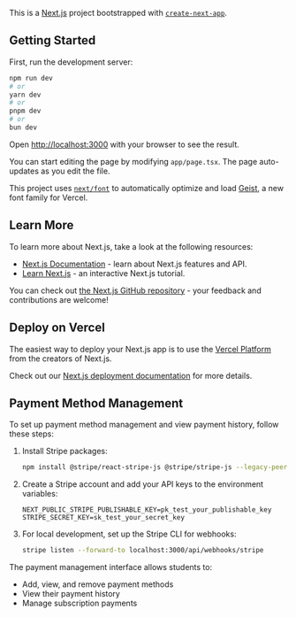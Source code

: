This is a [Next.js](https://nextjs.org) project bootstrapped with [`create-next-app`](https://nextjs.org/docs/app/api-reference/cli/create-next-app).

## Getting Started

First, run the development server:

```bash
npm run dev
# or
yarn dev
# or
pnpm dev
# or
bun dev
```

Open [http://localhost:3000](http://localhost:3000) with your browser to see the result.

You can start editing the page by modifying `app/page.tsx`. The page auto-updates as you edit the file.

This project uses [`next/font`](https://nextjs.org/docs/app/building-your-application/optimizing/fonts) to automatically optimize and load [Geist](https://vercel.com/font), a new font family for Vercel.

## Learn More

To learn more about Next.js, take a look at the following resources:

- [Next.js Documentation](https://nextjs.org/docs) - learn about Next.js features and API.
- [Learn Next.js](https://nextjs.org/learn) - an interactive Next.js tutorial.

You can check out [the Next.js GitHub repository](https://github.com/vercel/next.js) - your feedback and contributions are welcome!

## Deploy on Vercel

The easiest way to deploy your Next.js app is to use the [Vercel Platform](https://vercel.com/new?utm_medium=default-template&filter=next.js&utm_source=create-next-app&utm_campaign=create-next-app-readme) from the creators of Next.js.

Check out our [Next.js deployment documentation](https://nextjs.org/docs/app/building-your-application/deploying) for more details.

## Payment Method Management

To set up payment method management and view payment history, follow these steps:

1. Install Stripe packages:
   ```bash
   npm install @stripe/react-stripe-js @stripe/stripe-js --legacy-peer-deps
   ```

2. Create a Stripe account and add your API keys to the environment variables:
   ```
   NEXT_PUBLIC_STRIPE_PUBLISHABLE_KEY=pk_test_your_publishable_key
   STRIPE_SECRET_KEY=sk_test_your_secret_key
   ```

3. For local development, set up the Stripe CLI for webhooks:
   ```bash
   stripe listen --forward-to localhost:3000/api/webhooks/stripe
   ```

The payment management interface allows students to:
- Add, view, and remove payment methods
- View their payment history
- Manage subscription payments
